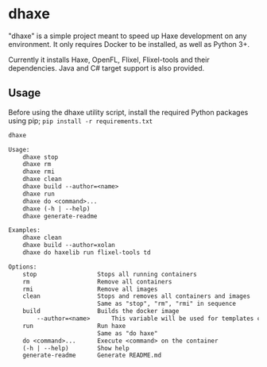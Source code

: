 # dhaxe

"dhaxe" is a simple project meant to speed up Haxe development on any environment.
It only requires Docker to be installed, as well as Python 3+.

Currently it installs Haxe, OpenFL, Flixel, Flixel-tools and their dependencies.
Java and C# target support is also provided.

## Usage

Before using the dhaxe utility script, install the required Python packages using pip; `pip install -r requirements.txt`

```rst
dhaxe

Usage:
    dhaxe stop
    dhaxe rm
    dhaxe rmi
    dhaxe clean
    dhaxe build --author=<name>
    dhaxe run
    dhaxe do <command>...
    dhaxe (-h | --help)
    dhaxe generate-readme

Examples:
    dhaxe clean
    dhaxe build --author=xolan
    dhaxe do haxelib run flixel-tools td

Options:
    stop                 Stops all running containers
    rm                   Remove all containers
    rmi                  Remove all images
    clean                Stops and removes all containers and images
                         Same as "stop", "rm", "rmi" in sequence
    build                Builds the docker image
        --author=<name>      This variable will be used for templates created
    run                  Run haxe
                         Same as "do haxe"
    do <command>...      Execute <command> on the container
    (-h | --help)        Show help
    generate-readme      Generate README.md

```

